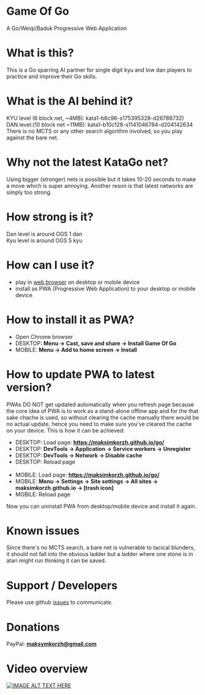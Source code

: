 # Game Of Go
A Go/Weiqi/Baduk Progressive Web Application

# What is this?
This is a Go sparring AI partner for single digit kyu and
low dan players to practice and improve their Go skills.

# What is the AI behind it?
KYU level (6 block net, ~4MB): kata1-b6c96-s175395328-d26788732)<br>
DAN level:(10 block net ~11MB): kata1-b10c128-s1141046784-d204142634<br>
There is no MCTS or any other search algorithm involved, so you play against the bare net.

# Why not the latest KataGo net?
Using bigger (stronger) nets is possible but it takes
10-20 seconds to make a move which is super annoying.
Another reson is that latest networks are simply too strong.

# How strong is it?
Dan level is around OGS 1 dan<br>
Kyu level is around OGS 5 kyu<br>

# How can I use it?
 - play in <a href="https://maksimkorzh.github.io/go/">web browser</a> on desktop or mobile device
 - install as PWA (Progressive Web Application) to your desktop or mobile device

# How to install it as PWA?
 - Open Chrome browser
 - DESKTOP: **Menu -> Cast, save and share -> Install Game Of Go**
 - MOBILE: **Menu -> Add to home screen -> Install**

# How to update PWA to latest version?
PWAs DO NOT get updated automatically when you refresh page because the core idea of PWA
is to work as a stand-alone offline app and for the that sake chache is used, so without
clearing the cache manually there would be no actual update, hence you need to make sure
you've cleared the cache on your device. This is how it can be achieved:
<br>
 - DESKTOP: Load page: **https://maksimkorzh.github.io/go/**
 - DESKTOP: **DevTools -> Application -> Service workers -> Unregister**
 - DESKTOP: **DevTools -> Network -> Disable cache**
 - DESKTOP: Reload page
<br><br>
 - MOBILE: Load page: **https://maksimkorzh.github.io/go/**
 - MOBILE: **Menu -> Settings -> Site settings -> All sites -> maksimkorzh.github.io -> [trash icon]**
 - MOBILE: Reload page

 Now you can uninstall PWA from desktop/mobile device and install it again.

# Known issues
Since there's no MCTS search, a bare net is vulnerable to tacical blunders,
it should not fall into the obvious ladder but a ladder where one stone is
in atari might run thinking it can be saved.

# Support / Developers
Please use github <a href="https://github.com/maksimKorzh/go/issues">issues</a> to communicate.

# Donations
PayPal: **maksymkorzh@gmail.com**

# Video overview
[![IMAGE ALT TEXT HERE](https://img.youtube.com/vi/5-ds-vygmRk/0.jpg)](https://www.youtube.com/watch?v=5-ds-vygmRk)
